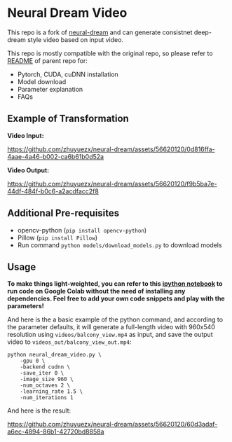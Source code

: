 # Neural Dream Video
This repo is a fork of [neural-dream](https://github.com/ProGamerGov/neural-dream) and can generate consistnet deep-dream style video based on input video.

This repo is mostly compatible with the original repo, so please refer to [README](https://github.com/ProGamerGov/neural-dream/blob/master/README.md) of parent repo for:
- Pytorch, CUDA, cuDNN installation
- Model download
- Parameter explanation
- FAQs

## Example of Transformation

**Video Input:**

https://github.com/zhuyuezx/neural-dream/assets/56620120/0d816ffa-4aae-4a46-b002-ca6b61b0d52a

**Video Output:**

https://github.com/zhuyuezx/neural-dream/assets/56620120/f9b5ba7e-44df-484f-b0c6-a2acdfacc2f8

## Additional Pre-requisites 

- opencv-python (`pip install opencv-python`)
- Pillow (`pip install Pillow`)
- Run command `python models/download_models.py` to download models

## Usage

**To make things light-weighted, you can refer to this [ipython notebook](https://colab.research.google.com/drive/1cGsbUHWECPCAjSV7_mKuS3t7IWC7kHSf?usp=sharing) to run code on Google Colab without the need of installing any dependencies. Feel free to add your own code snippets and play with the parameters!**

And here is the a basic example of the python command, and according to the parameter defaults, it will generate a full-length video with 960x540 resolution using `videos/balcony_view.mp4` as input, and save the output video to `videos_out/balcony_view_out.mp4`:
```
python neural_dream_video.py \
    -gpu 0 \
    -backend cudnn \
    -save_iter 0 \
    -image_size 960 \
    -num_octaves 2 \
    -learning_rate 1.5 \
    -num_iterations 1
```
And here is the result:

https://github.com/zhuyuezx/neural-dream/assets/56620120/60d3adaf-a6ec-4894-86b1-42720bd8858a

